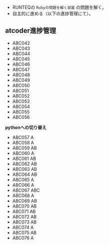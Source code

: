 - RUNTEQの `Rubyの問題を解く部屋` の問題を解く。
- 自主的に進める（以下の進捗管理にて）。


## atcoder進捗管理
- ABC042
- ABC043
- ABC044
- ABC045
- ABC046
- ABC047
- ABC048
- ABC049
- ABC050
- ABC051
- ABC052
- ABC053
- ABC054
- ABC055
- ABC056

**pythonへの切り替え**
- ABC057 A
- ABC058 A
- ABC059 AB
- ABC060 A
- ABC061 AB
- ABC062 AB
- ABC063 AB
- ABC064 AB
- ABC065 A
- ABC066 A
- ABC067 ABC
- ABC068 A
- ABC069 AB
- ABC070 AB
- ABC071 AB
- ABC072 AB
- ABC073 AB
- ABC074 A
- ABC075 AB
- ABC076 A











